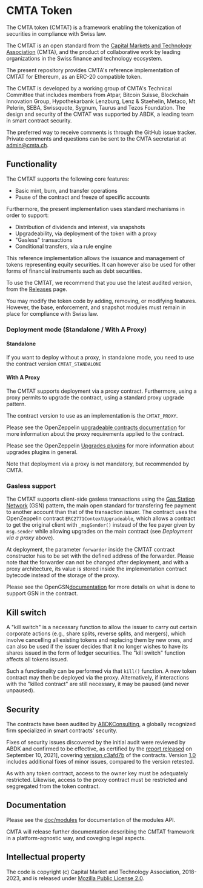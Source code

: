 # CMTA Token 

The CMTA token (CMTAT) is a framework enabling the tokenization of securities in compliance with Swiss law.

The CMTAT is an open standard from the [Capital Markets and Technology Association](http://www.cmta.ch/) (CMTA), and the product of
collaborative work by leading organizations in the Swiss finance and technology ecosystem.

The present repository provides CMTA's reference implementation of CMTAT for Ethereum, as an ERC-20 compatible token.

The CMTAT is developed by a working group of CMTA's Technical Committee that includes members from Atpar, Bitcoin Suisse, Blockchain Innovation
Group, Hypothekarbank Lenzburg, Lenz & Staehelin, Metaco, Mt Pelerin, SEBA, Swissquote, Sygnum, Taurus and Tezos Foundation. The design and security of the CMTAT was supported by ABDK, a leading team in smart contract security.

The preferred way to receive comments is through the GitHub issue tracker.  Private comments and questions can be sent to the CMTA secretariat 
at <a href="mailto:admin@cmta.ch">admin@cmta.ch</a>.

## Functionality

The CMTAT supports the following core features:

* Basic mint, burn, and transfer operations
* Pause of the contract and freeze of specific accounts

Furthermore, the present implementation uses standard mechanisms in
order to support:

* Distribution of dividends and interest, via snapshots
* Upgradeability, via deployment of the token with a proxy
* "Gasless" transactions
* Conditional transfers, via a rule engine

This reference implementation allows the issuance and management of tokens representing equity securities.
It can however also be used for other forms of financial instruments such as debt securities.

To use the CMTAT, we recommend that you use the latest audited version, from the [Releases](https://github.com/CMTA/CMTAT/releases) page.

You may modify the token code by adding, removing, or modifying features. However, the base, enforcement, and snapshot modules must remain in place for compliance with Swiss law.

### Deployment mode (Standalone / With A Proxy)

#### Standalone

If you want to deploy without a proxy, in standalone mode, you need to use the contract version `CMTAT_STANDALONE`

#### With A Proxy

The CMTAT supports deployment via a proxy contract.  Furthermore, using a proxy permits to upgrade the contract, using a standard proxy upgrade
pattern.

The contract version to use as an implementation is the `CMTAT_PROXY`.

Please see the OpenZeppelin [upgradeable contracts documentation](https://docs.openzeppelin.com/upgrades-plugins/1.x/writing-upgradeable) for more information about the proxy requirements applied to the contract.

Please see the OpenZeppelin [Upgrades plugins](https://docs.openzeppelin.com/upgrades-plugins/1.x/) for more information about upgrades plugins in general.

Note that deployment via a proxy is not mandatory, but recommended by CMTA.

### Gasless support

The CMTAT supports client-side gasless transactions using the [Gas
Station Network](https://docs.opengsn.org/#the-problem) (GSN) pattern, the main open standard for transfering fee payment to another account than that of the transaction issuer. The contract uses the OpenZeppelin contract `ERC2771ContextUpgradeable`, which allows a contract to get the original client with `_msgSender()` instead of the fee payer given by `msg.sender` while allowing upgrades on the main contract (see *Deployment via a proxy* above).

At deployment, the parameter  `forwarder` inside the  CMTAT contract constructor has to be set  with the defined address of the forwarder. Please note that the forwarder can not be changed after deployment, and with a proxy architecture, its value is stored inside the implementation contract bytecode instead of the storage of the proxy.

Please see the OpenGSN[documentation](https://docs.opengsn.org/contracts/#receiving-a-relayed-call) for more details on what is done to support GSN in the contract.

## Kill switch

A "kill switch" is a necessary function to allow the issuer to carry out certain corporate actions (e.g., share splits, reverse splits,
and mergers), which involve cancelling all existing tokens and replacing them by new ones, and can also be used if the issuer decides that it no
longer wishes to have its shares issued in the form of ledger securities. The "kill switch" function affects all tokens issued.

Such a functionality can be performed via that `kill()` function. A new token contract may then be deployed via the proxy.
Alternatively, if interactions with the "killed contract" are still necessary, it may be paused (and never unpaused).


## Security 

The contracts have been audited by [ABDKConsulting](https://www.abdk.consulting/), a globally recognized firm specialized in smart contracts' security.

Fixes of security issues discovered by the initial audit were reviewed by ABDK and confirmed to be effective, as certified by the [report
released](doc/audits/ABDK-CMTAT-audit-20210910.pdf) on September 10, 2021], covering [version c3afd7b](https://github.com/CMTA/CMTAT/tree/c3afd7b4a2ade160c9b581adb7a44896bfc7aaea) of the contracts.
Version [1.0](https://github.com/CMTA/CMTAT/releases) includes additional fixes of minor issues, compared to the version retested.

As with any token contract, access to the owner key must be adequately restricted.
Likewise, access to the proxy contract must be restricted and seggregated from the token contract.

## Documentation

Please see the [doc/modules](doc/modules) for documentation of the modules API.

CMTA will release further documentation describing the CMTAT framework in a platform-agnostic way, and coveging legal aspects.

## Intellectual property

The code is copyright (c) Capital Market and Technology Association, 2018-2023, and is released under [Mozilla Public License
2.0](./LICENSE.md).

